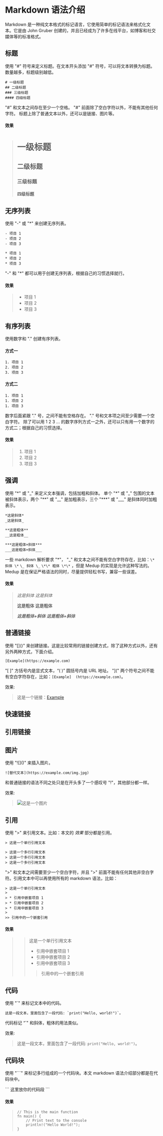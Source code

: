 # Markdown 语法介绍

Markdown 是一种纯文本格式的标记语言，它使用简单的标记语法来格式化文本。它是由 John Gruber 创建的，并且已经成为了许多在线平台，如博客和社交媒体等的标准格式。

## 标题

使用 "#" 符号来定义标题。在文本开头添加 "#" 符号，可以将文本转换为标题。数量越多，标题级别越低。

```
# 一级标题
## 二级标题
### 三级标题
#### 四级标题
```

"#" 和文本之间存在至少一个空格。
"#" 前面除了空白字符以外，不能有其他任何字符。
标题上除了普通文本以外，还可以是链接、图片等。

#### 效果

> # 一级标题
> ## 二级标题
> ### 三级标题
> #### 四级标题


## 无序列表

使用 "-" 或 "*" 来创建无序列表。

```
- 项目 1
- 项目 2
- 项目 3

* 项目 1
* 项目 2
* 项目 3
```

"-" 和 "*" 都可以用于创建无序列表，根据自己的习惯选择就行。

#### 效果

> * 项目 1
> * 项目 2
> * 项目 3

## 有序列表

使用数字和 "." 创建有序列表。

#### 方式一
```
1. 项目 1
2. 项目 2
3. 项目 3
```

#### 方式二
```
1. 项目 1
1. 项目 2
1. 项目 3
```

 数字后面紧跟 "." 号，之间不能有空格存在。
 "." 号和文本项之间至少需要一个空白字符。
 除了可以用 1 2 3 ... 的数字序列方式一之外，还可以只有用一个数字的方式二；根据自己的习惯选择。

#### 效果

> 1. 项目 1
> 2. 项目 2
> 3. 项目 3

## 强调
使用 "\*" 或 "\_" 来定义文本强调，包括加粗和斜体。 单个 "\*" 或 "\_" 包围的文本被斜体表示，两个 "\*\*" 或 "\_\_" 是加粗表示，三个 "\*\*\*" 或 "\_\_\_" 是斜体同时加粗表示。

```
*这是斜体*
_这是斜体_

**这是粗体**
__这是粗体__

***这是粗体+斜体***
___这是粗体+斜体___
```

一些 markdown 解析要求 "\*"， "\_" 和文本之间不能有空白字符存在，比如：`\* 斜体 \*` `\_ 斜体 \_` `\*\* 粗体 \*\*` ，但是 Medup 的实现是允许这种写法的。Medup 是在保证严格语法的同时，尽量提供轻松书写，兼容一些误差。

#### 效果

> *这是斜体*
> _这是斜体_
> 
> **这是粗体**
> __这是粗体__
> 
> ***这是粗体+斜体***
> ___这是粗体+斜体___


## 普通链接

使用 "\[]()" 来创建链接。这是比较常用的链接创建方式，除了这种方式以外，还有另外两种方式，下面介绍。

```
[Example](https://example.com)
```

"[ ]" 方括号内是显式文本，“( )” 圆括号内是 URL 地址。 
"](" 两个符号之间不能有空白字符存在，比如：`[Example]  (https://example.com)`。

效果:

> 这是一个链接：[Example](https://example.com)

## 快速链接

## 引用链接

## 图片

使用 "\!\[]()" 来插入图片。

```
![替代文本](https://example.com/img.jpg)
```

和普通链接的语法不同之处只是在开头多了一个感叹号 "!"，其他部分都一样。

效果:

> ![这是一个图片](https://markdown.land/wp-content/uploads/2021/06/markdown-512px.png)

## 引用
使用 ">" 来引用文本。比如：本文的 *效果* 部分都是引用。

```
> 这是一个单行引用文本
```
```
> 这是一个多行引用文本
> 这是一个多行引用文本
> 这是一个多行引用文本
```

">" 和文本之间需要至少一个空白字符，并且 ">" 前面不能有任何其他非空白字符。引用文本中可以再使用所有的 markdown 语法，比如：

```
> 这是一个单行引用文本
>
> * 引用中嵌套项目 1
> * 引用中嵌套项目 2
> * 引用中嵌套项目 3
>
>> 引用中的一个嵌套引用
```

#### 效果

>> 这是一个单行引用文本
>>
>> * 引用中嵌套项目 1
>> * 引用中嵌套项目 2
>> * 引用中嵌套项目 3
>>
>>> 引用中的一个嵌套引用

## 代码

使用 "`" 来标记文本中的代码。

```
这是一段文本，里面包含了一段代码: `print("Hello, world!")`。
```

代码标记  “`" 和斜体，粗体的用法类似。

效果:

> 这是一段文本，里面包含了一段代码: `print("Hello, world!")`。

## 代码块

使用 "```" 来标记多行组成的一个代码块。本文 markdown 语法介绍部分都是在代码块中。

\```
这里放你的代码段
\```

#### 效果
> ```
> // This is the main function
> fn main() {
>     // Print text to the console
>     println!("Hello World!");
> }
> ```